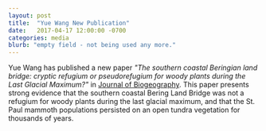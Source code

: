 ```yaml
---
layout: post
title:  "Yue Wang New Publication"
date:   2017-04-17 12:00:00 -0700
categories: media
blurb: "empty field - not being used any more."
---
```


Yue Wang has  published a new paper *"The southern coastal Beringian land bridge: cryptic refugium or pseudorefugium for woody plants during the Last Glacial Maximum?"* in [Journal of Biogeography](http://onlinelibrary.wiley.com/doi/10.1111/jbi.13010/full).  This paper presents strong evidence that the southern coastal Bering Land Bridge was not a refugium for woody plants during the last glacial maximum, and that the St. Paul mammoth populations persisted on an open tundra vegetation for thousands of years.
